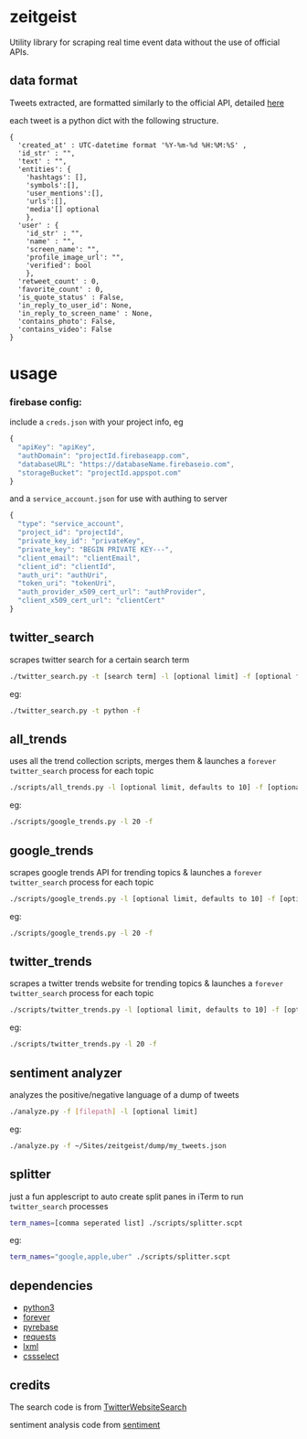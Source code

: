 # zeitgeist

Utility library for scraping real time event data without the use of official APIs.


## data format
Tweets extracted, are formatted similarly to the official API, detailed [here](https://dev.twitter.com/overview/api/tweets)

each tweet is a python dict with the following structure.
```
{
  'created_at' : UTC-datetime format '%Y-%m-%d %H:%M:%S' ,
  'id_str' : "",
  'text' : "",
  'entities': {
    'hashtags': [],
    'symbols':[],
    'user_mentions':[],
    'urls':[],
    'media'[] optional
    },
  'user' : {
    'id_str' : "",
    'name' : "",
    'screen_name': "",
    'profile_image_url': "",
    'verified': bool
    },
  'retweet_count' : 0,
  'favorite_count' : 0,
  'is_quote_status' : False,
  'in_reply_to_user_id': None,
  'in_reply_to_screen_name' : None,
  'contains_photo': False,
  'contains_video': False
}
```
# usage

### firebase config:

include a `creds.json` with your project info, eg

```js
{
  "apiKey": "apiKey",
  "authDomain": "projectId.firebaseapp.com",
  "databaseURL": "https://databaseName.firebaseio.com",
  "storageBucket": "projectId.appspot.com"
}
```

and a `service_account.json` for use with authing to server

```js
{
  "type": "service_account",
  "project_id": "projectId",
  "private_key_id": "privateKey",
  "private_key": "BEGIN PRIVATE KEY---",
  "client_email": "clientEmail",
  "client_id": "clientId",
  "auth_uri": "authUri",
  "token_uri": "tokenUri",
  "auth_provider_x509_cert_url": "authProvider",
  "client_x509_cert_url": "clientCert"
}
```

## twitter\_search
scrapes twitter search for a certain search term

```bash
./twitter_search.py -t [search term] -l [optional limit] -f [optional firebase flag]
```

eg:

```bash
./twitter_search.py -t python -f
```

## all\_trends

uses all the trend collection scripts, merges them & launches a `forever` `twitter_search` process for each topic

```bash
./scripts/all_trends.py -l [optional limit, defaults to 10] -f [optional firebase flag]
```

eg:

```bash
./scripts/google_trends.py -l 20 -f
```

## google\_trends

scrapes google trends API for trending topics & launches a `forever` `twitter_search` process for each topic

```bash
./scripts/google_trends.py -l [optional limit, defaults to 10] -f [optional firebase flag]
```

eg:

```bash
./scripts/google_trends.py -l 20 -f
```

## twitter\_trends

scrapes a twitter trends website for trending topics & launches a `forever` `twitter_search` process for each topic

```bash
./scripts/twitter_trends.py -l [optional limit, defaults to 10] -f [optional firebase flag]
```

eg:

```bash
./scripts/twitter_trends.py -l 20 -f
```

## sentiment analyzer

analyzes the positive/negative language of a dump of tweets

```bash
./analyze.py -f [filepath] -l [optional limit]
```

eg:

```bash
./analyze.py -f ~/Sites/zeitgeist/dump/my_tweets.json
```

## splitter

just a fun applescript to auto create split panes in iTerm to run `twitter_search` processes

```bash
term_names=[comma seperated list] ./scripts/splitter.scpt
```

eg:

```bash
term_names="google,apple,uber" ./scripts/splitter.scpt
```

## dependencies 

* [python3](http://docs.python.org/3/)
* [forever](https://github.com/foreverjs/forever)
* [pyrebase](https://github.com/thisbejim/Pyrebase)
* [requests](http://docs.python-requests.org)
* [lxml](http://lxml.de/index.html)
* [cssselect](https://pythonhosted.org/cssselect/)

## credits

The search code is from [TwitterWebsiteSearch](https://github.com/dtuit/TwitterWebsiteSearch)

sentiment analysis code from [sentiment](https://github.com/pthrasher/sentiment)

